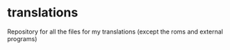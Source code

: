 # translations
Repository for all the files for my translations (except the roms and external programs)
